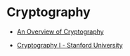 # Cryptography

- [An Overview of Cryptography](https://www.garykessler.net/library/crypto.html)

- [Cryptography I - Stanford University](https://www.coursera.org/learn/crypto)
